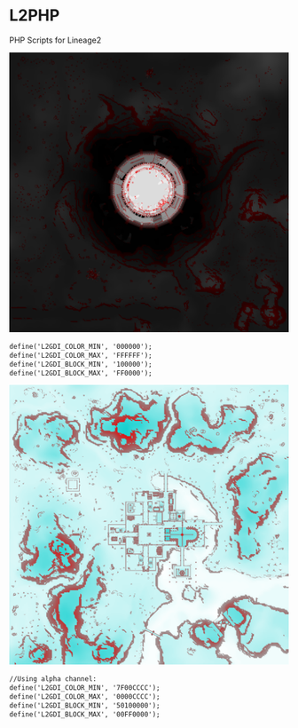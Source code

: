 # L2PHP
PHP Scripts for Lineage2

![Example 1](https://raw.githubusercontent.com/YveOne/L2PHP/master/example1.png "Example 1")
```
define('L2GDI_COLOR_MIN', '000000');
define('L2GDI_COLOR_MAX', 'FFFFFF');
define('L2GDI_BLOCK_MIN', '100000');
define('L2GDI_BLOCK_MAX', 'FF0000');
```

![Example 2](https://raw.githubusercontent.com/YveOne/L2PHP/master/example2.png "Example 2")
```
//Using alpha channel:
define('L2GDI_COLOR_MIN', '7F00CCCC');
define('L2GDI_COLOR_MAX', '0000CCCC');
define('L2GDI_BLOCK_MIN', '50100000');
define('L2GDI_BLOCK_MAX', '00FF0000');
```

